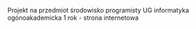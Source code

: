 Projekt na przedmiot środowisko programisty UG informatyka ogónoakademicka 1 rok - strona internetowa
